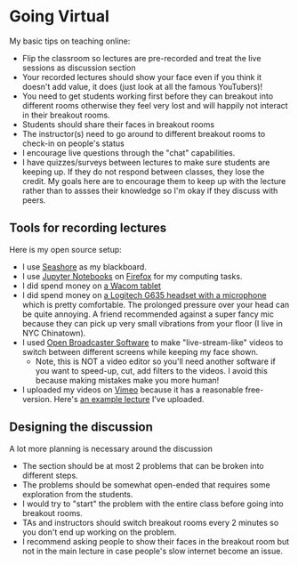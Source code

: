 # Going Virtual

My basic tips on teaching online:
- Flip the classroom so lectures are pre-recorded and treat the live sessions as discussion section
- Your recorded lectures should show your face even if you think it doesn't add value, it does (just look
  at all the famous YouTubers)!
- You need to get students working first before they can breakout into different rooms otherwise they
  feel very lost and will happily not interact in their breakout rooms.
- Students should share their faces in breakout rooms
- The instructor(s) need to go around to different breakout rooms to check-in on people's status
- I encourage live questions through the "chat" capabilities.
- I have quizzes/surveys between lectures to make sure students are keeping up. If they do not
  respond between classes, they lose the credit. My goals here are to encourage them to keep up
  with the lecture rather than to assses their knowledge so I'm okay if they discuss with peers.

## Tools for recording lectures
Here is my open source setup:
- I use [Seashore](https://en.wikipedia.org/wiki/Seashore_(software)) as my blackboard.
- I use [Jupyter Notebooks](https://jupyter.org/) on [Firefox](https://www.mozilla.org/en-US/firefox/products/) for my computing tasks.
- I did spend money on [a Wacom tablet](https://www.wacom.com/en-us/products/pen-tablets/wacom-intuos-pro)
- I did spend money on [a Logitech G635 headset with a microphone](https://www.logitechg.com/en-us/products/gaming-audio/g635-7-1-surround-sound-gaming-headset.981-000748.html) which is pretty comfortable. The prolonged pressure over your head
  can be quite annoying. A friend recommended against a super fancy mic because
  they can pick up very small vibrations from your floor (I live in NYC Chinatown).
- I used [Open Broadcaster Software](https://obsproject.com/) to make "live-stream-like" videos
  to switch between different screens while keeping my face shown.
  - Note, this is NOT a video editor so you'll need another software if you want to speed-up,
    cut, add filters to the videos. I avoid this because making mistakes make you more human!
- I uploaded my videos on [Vimeo](https://vimeo.com/) because it has a reasonable free-version.
  Here's [an example lecture](https://vimeo.com/408097921) I've uploaded.

## Designing the discussion
A lot more planning is necessary around the discussion
- The section should be at most 2 problems that can be broken into different steps.
- The problems should be somewhat open-ended that requires some exploration from the students.
- I would try to "start" the problem with the entire class before going into breakout rooms.
- TAs and instructors should switch breakout rooms every 2 minutes so you don't end up working on the problem.
- I recommend asking people to show their faces in the breakout room but not in the main lecture
  in case people's slow internet become an issue.
